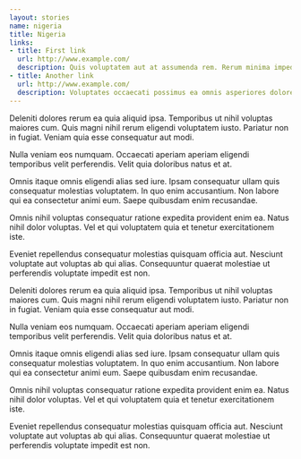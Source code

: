 ```yaml
---
layout: stories
name: nigeria
title: Nigeria
links:
- title: First link
  url: http://www.example.com/
  description: Quis voluptatem aut at assumenda rem. Rerum minima impedit saepe enim a. Explicabo minus eum reprehenderit aut in vel earum aspernatur.
- title: Another link
  url: http://www.example.com/
  description: Voluptates occaecati possimus ea omnis asperiores dolores sunt. Occaecati iste laudantium quia est ipsa.
---
```

Deleniti dolores rerum ea quia aliquid ipsa. Temporibus ut nihil voluptas maiores cum. Quis magni nihil rerum eligendi voluptatem iusto. Pariatur non in fugiat. Veniam quia esse consequatur aut modi.

Nulla veniam eos numquam. Occaecati aperiam aperiam eligendi temporibus velit perferendis. Velit quia doloribus natus et at.

Omnis itaque omnis eligendi alias sed iure. Ipsam consequatur ullam quis consequatur molestias voluptatem. In quo enim accusantium. Non labore qui ea consectetur animi eum. Saepe quibusdam enim recusandae.

Omnis nihil voluptas consequatur ratione expedita provident enim ea. Natus nihil dolor voluptas. Vel et qui voluptatem quia et tenetur exercitationem iste.

Eveniet repellendus consequatur molestias quisquam officia aut. Nesciunt voluptate aut voluptas ab qui alias. Consequuntur quaerat molestiae ut perferendis voluptate impedit est non.

Deleniti dolores rerum ea quia aliquid ipsa. Temporibus ut nihil voluptas maiores cum. Quis magni nihil rerum eligendi voluptatem iusto. Pariatur non in fugiat. Veniam quia esse consequatur aut modi.

Nulla veniam eos numquam. Occaecati aperiam aperiam eligendi temporibus velit perferendis. Velit quia doloribus natus et at.

Omnis itaque omnis eligendi alias sed iure. Ipsam consequatur ullam quis consequatur molestias voluptatem. In quo enim accusantium. Non labore qui ea consectetur animi eum. Saepe quibusdam enim recusandae.

Omnis nihil voluptas consequatur ratione expedita provident enim ea. Natus nihil dolor voluptas. Vel et qui voluptatem quia et tenetur exercitationem iste.

Eveniet repellendus consequatur molestias quisquam officia aut. Nesciunt voluptate aut voluptas ab qui alias. Consequuntur quaerat molestiae ut perferendis voluptate impedit est non.
